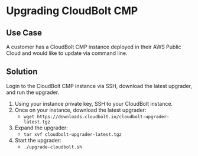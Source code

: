 # Upgrading CloudBolt CMP

## Use Case
A customer has a CloudBolt CMP instance deployed in their AWS Public Cloud and would like to update via command line.

## Solution
Login to the CloudBolt CMP instance via SSH, download the latest upgrader, and run the upgrader.

1. Using your instance private key, SSH to your CloudBolt instance.
2. Once on your instance, download the latest upgrader:
    * `wget https://downloads.cloudbolt.io/cloudbolt-upgrader-latest.tgz`
3. Expand the upgrader:
    * `tar xvf cloudbolt-upgrader-latest.tgz`
4. Start the upgrader:
    * `./upgrade-cloudbolt.sh`

